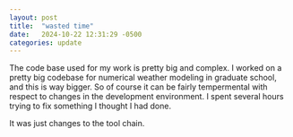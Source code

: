 ```yaml
---
layout: post
title:  "wasted time"
date:   2024-10-22 12:31:29 -0500
categories: update
---
```

<p>The code base used for my work is pretty big and complex.  I worked on a pretty big codebase for numerical weather modeling in graduate school, and this is way bigger.  So of course it can be fairly tempermental with respect to changes in the development environment.  I spent several hours trying to fix something I thought I had done.  </p>

<p>
It was just changes to the tool chain.  
</p>
